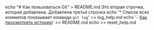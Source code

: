 echo "# Как пользоваться Git" > README.md
Это вторая строчка, которая добавлена.
Добавлена третья строчка
echo '* Список всех коммитов показывает команда `git log`' >> log_help.md
echo '- [Как просмотреть историю](./log_help.md)' >> README.md
echo >> reset_help.md

